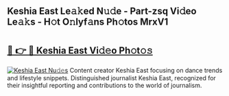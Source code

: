 ## Keshia East Le𝚊𝚔ed N𝚞𝚍e - Part-zsq Vi𝚍eo Le𝚊𝚔s - H𝚘t O𝚗lyf𝚊ns Ph𝚘tos MrxV1

# <h2><a href="http://hf650cu.feru.top/?c=Keshia+East">🔗 👉 🔴 Keshia East Vi𝚍𝚎o Ph𝚘t𝚘𝚜</a></h2>

[![Keshia East Nu𝚍𝚎s](https://i.imgur.com/0TWrTi3.gif)](http://hf650cu.feru.top/?c=Keshia+East)
Content creator Keshia East focusing on dance trends and lifestyle snippets. Distinguished journalist Keshia East, recognized for their insightful reporting and contributions to the world of journalism. 
